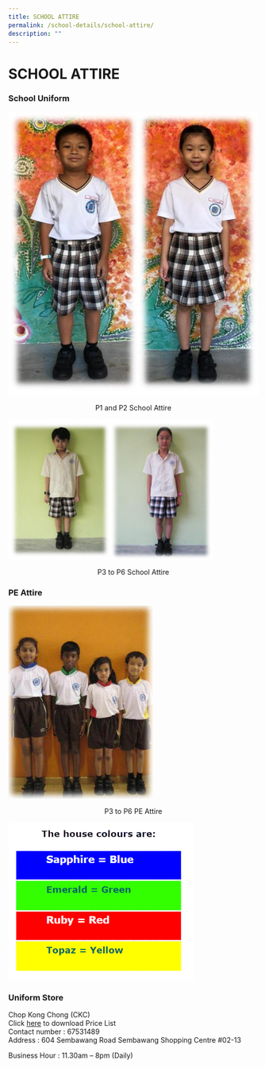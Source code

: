 ```yaml
---
title: SCHOOL ATTIRE
permalink: /school-details/school-attire/
description: ""
---
```

# SCHOOL ATTIRE

### School Uniform

![](/images/School%20Details/uniform%20pic.jpg)

<center>P1 and P2 School Attire</center>

![](/images/School%20Details/Sch_uni.jpg)

<center>P3 to P6 School Attire</center>

### PE Attire

![](/images/School%20Details/sch_pe.jpg)

<center>P3 to P6 PE Attire</center>

![](/images/School%20Details/house%20colors.png)


### Uniform Store

Chop Kong Chong (CKC)   
Click [here](https://yishunpri.moe.edu.sg/qql/slot/u542/School%20Details/School%20Attire/sch_uniforms.pdf) to download Price List   
Contact number : 67531489     
Address : 604 Sembawang Road Sembawang Shopping Centre #02-13

  

Business Hour : 11.30am – 8pm (Daily)